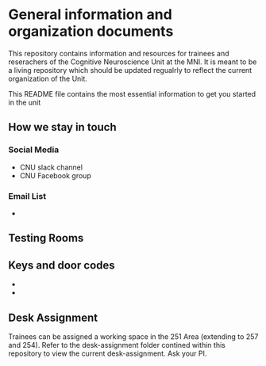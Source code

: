 # General information and organization documents

This repository contains information and resources for trainees and reserachers of the Cognitive Neuroscience Unit at the MNI.
It is meant to be a living repository which should be updated regualrly to reflect the current organization of the Unit.

This README file contains the most essential information to get you started in the unit

## How we stay in touch

### Social Media
* CNU slack channel
* CNU Facebook group

### Email List
*

## Testing Rooms


## Keys and door codes
*
*

## Desk Assignment
Trainees can be assigned a working space in the 251 Area (extending to 257 and 254). Refer to the desk-assignment folder contined within this repository to view the current desk-assignment. Ask your PI.

